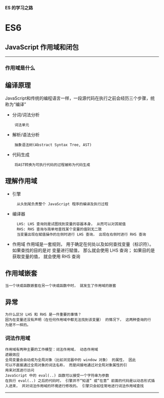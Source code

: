 **ES 的学习之路**
# ES6
## JavaScript 作用域和闭包
 ***
### 作用域是什么
**编译原理**
 --
 JavaScript和传统的编程语言一样，一段源代码在执行之前会经历三个步骤，统称为“编译”
 
 + 分词/词法分析
 
        词法单元
 + 解析/语法分析
 
        抽象语法树(Abstract Syntax Tree, AST)
 + 代码生成
        
        将AST转换为可执行代码的过程被称为代码生成

**理解作用域**
--
+ 引擎
    
        从头到尾负责整个 JavaScript 程序的编译及执行过程
+ 编译器
 
        LHS: LHS 查询则是试图找到变量的容器本身， 从而可以对其赋值
        RHS: RHS 查询与简单地查找某个变量的值别无二致
        当变量出现在赋值操作的左侧时进行 LHS 查询， 出现在右侧时进行 RHS 查询
+ 作用域
        作用域是一套规则， 用于确定在何处以及如何查找变量（标识符）。 如果查找的目的是对
        变量进行赋值， 那么就会使用 LHS 查询； 如果目的是获取变量的值， 就会使用 RHS 查询

**作用域嵌套**
--
    当一个块或函数嵌套在另一个块或函数中时， 就发生了作用域的嵌套
        
**异常**
--
    为什么区分 LHS 和 RHS 是一件重要的事情？
    因为在变量还没有声明（在任何作用域中都无法找到该变量） 的情况下， 这两种查询的行
    为是不一样的。

### 词法作用域
    作用域有两种主要的工作模型：词法作用域， 动态作用域
    遮蔽效应
    全局变量会自动成为全局对象（比如浏览器中的 window 对象） 的属性， 因此
    可以不直接通过全局对象的词法名称， 而是间接地通过对全局对象属性的引
    用来对其进行访问
    JavaScript 中的 eval(..) 函数可以接受一个字符串为参数
    在执行 eval(..) 之后的代码时， 引擎并不“知道” 或“在意” 前面的代码是以动态形式插
    入进来， 并对词法作用域的环境进行修改的。 引擎只会如往常地进行词法作用域查找
 ***
